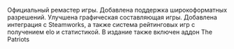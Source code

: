Официальный ремастер игры. Добавлена поддержка широкоформатных разрешений. Улучшена графическая составляющая игры. Добавлена интеграция с Steamworks, а также система рейтинговых игр с получением elo и статистикой. В издание также включен аддон The Patriots
